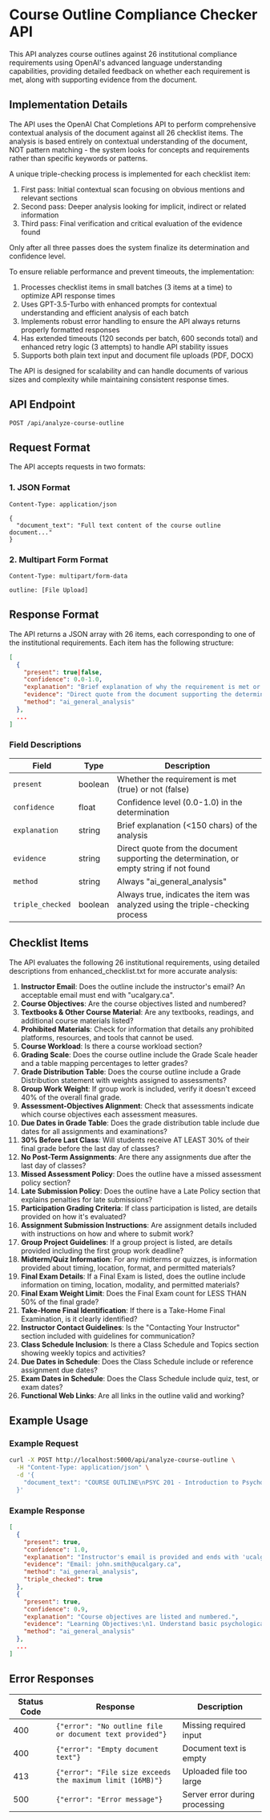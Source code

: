 # Course Outline Compliance Checker API

This API analyzes course outlines against 26 institutional compliance requirements using OpenAI's advanced language understanding capabilities, providing detailed feedback on whether each requirement is met, along with supporting evidence from the document.

## Implementation Details

The API uses the OpenAI Chat Completions API to perform comprehensive contextual analysis of the document against all 26 checklist items. The analysis is based entirely on contextual understanding of the document, NOT pattern matching - the system looks for concepts and requirements rather than specific keywords or patterns.

A unique triple-checking process is implemented for each checklist item:
1. First pass: Initial contextual scan focusing on obvious mentions and relevant sections
2. Second pass: Deeper analysis looking for implicit, indirect or related information
3. Third pass: Final verification and critical evaluation of the evidence found

Only after all three passes does the system finalize its determination and confidence level.

To ensure reliable performance and prevent timeouts, the implementation:

1. Processes checklist items in small batches (3 items at a time) to optimize API response times
2. Uses GPT-3.5-Turbo with enhanced prompts for contextual understanding and efficient analysis of each batch
3. Implements robust error handling to ensure the API always returns properly formatted responses
4. Has extended timeouts (120 seconds per batch, 600 seconds total) and enhanced retry logic (3 attempts) to handle API stability issues
5. Supports both plain text input and document file uploads (PDF, DOCX)

The API is designed for scalability and can handle documents of various sizes and complexity while maintaining consistent response times.

## API Endpoint

```
POST /api/analyze-course-outline
```

## Request Format

The API accepts requests in two formats:

### 1. JSON Format

```
Content-Type: application/json

{
  "document_text": "Full text content of the course outline document..."
}
```

### 2. Multipart Form Format

```
Content-Type: multipart/form-data

outline: [File Upload]
```

## Response Format

The API returns a JSON array with 26 items, each corresponding to one of the institutional requirements. Each item has the following structure:

```json
[
  {
    "present": true|false,
    "confidence": 0.0-1.0,
    "explanation": "Brief explanation of why the requirement is met or not",
    "evidence": "Direct quote from the document supporting the determination",
    "method": "ai_general_analysis"
  },
  ...
]
```

### Field Descriptions

| Field | Type | Description |
|-------|------|-------------|
| `present` | boolean | Whether the requirement is met (true) or not (false) |
| `confidence` | float | Confidence level (0.0-1.0) in the determination |
| `explanation` | string | Brief explanation (<150 chars) of the analysis |
| `evidence` | string | Direct quote from the document supporting the determination, or empty string if not found |
| `method` | string | Always "ai_general_analysis" |
| `triple_checked` | boolean | Always true, indicates the item was analyzed using the triple-checking process |

## Checklist Items

The API evaluates the following 26 institutional requirements, using detailed descriptions from enhanced_checklist.txt for more accurate analysis:

1. **Instructor Email**: Does the outline include the instructor's email? An acceptable email must end with "ucalgary.ca".
2. **Course Objectives**: Are the course objectives listed and numbered?
3. **Textbooks & Other Course Material**: Are any textbooks, readings, and additional course materials listed?
4. **Prohibited Materials**: Check for information that details any prohibited platforms, resources, and tools that cannot be used.
5. **Course Workload**: Is there a course workload section?
6. **Grading Scale**: Does the course outline include the Grade Scale header and a table mapping percentages to letter grades?
7. **Grade Distribution Table**: Does the course outline include a Grade Distribution statement with weights assigned to assessments?
8. **Group Work Weight**: If group work is included, verify it doesn't exceed 40% of the overall final grade.
9. **Assessment-Objectives Alignment**: Check that assessments indicate which course objectives each assessment measures.
10. **Due Dates in Grade Table**: Does the grade distribution table include due dates for all assignments and examinations?
11. **30% Before Last Class**: Will students receive AT LEAST 30% of their final grade before the last day of classes?
12. **No Post-Term Assignments**: Are there any assignments due after the last day of classes?
13. **Missed Assessment Policy**: Does the outline have a missed assessment policy section?
14. **Late Submission Policy**: Does the outline have a Late Policy section that explains penalties for late submissions?
15. **Participation Grading Criteria**: If class participation is listed, are details provided on how it's evaluated?
16. **Assignment Submission Instructions**: Are assignment details included with instructions on how and where to submit work?
17. **Group Project Guidelines**: If a group project is listed, are details provided including the first group work deadline?
18. **Midterm/Quiz Information**: For any midterms or quizzes, is information provided about timing, location, format, and permitted materials?
19. **Final Exam Details**: If a Final Exam is listed, does the outline include information on timing, location, modality, and permitted materials?
20. **Final Exam Weight Limit**: Does the Final Exam count for LESS THAN 50% of the final grade?
21. **Take-Home Final Identification**: If there is a Take-Home Final Examination, is it clearly identified?
22. **Instructor Contact Guidelines**: Is the "Contacting Your Instructor" section included with guidelines for communication?
23. **Class Schedule Inclusion**: Is there a Class Schedule and Topics section showing weekly topics and activities?
24. **Due Dates in Schedule**: Does the Class Schedule include or reference assignment due dates?
25. **Exam Dates in Schedule**: Does the Class Schedule include quiz, test, or exam dates?
26. **Functional Web Links**: Are all links in the outline valid and working?

## Example Usage

### Example Request

```bash
curl -X POST http://localhost:5000/api/analyze-course-outline \
  -H "Content-Type: application/json" \
  -d '{
    "document_text": "COURSE OUTLINE\nPSYC 201 - Introduction to Psychology\n\nInstructor: Dr. John Smith\nEmail: john.smith@ucalgary.ca\n..."
  }'
```

### Example Response

```json
[
  {
    "present": true,
    "confidence": 1.0,
    "explanation": "Instructor's email is provided and ends with 'ucalgary.ca'.",
    "evidence": "Email: john.smith@ucalgary.ca",
    "method": "ai_general_analysis",
    "triple_checked": true
  },
  {
    "present": true,
    "confidence": 0.9,
    "explanation": "Course objectives are listed and numbered.",
    "evidence": "Learning Objectives:\n1. Understand basic psychological theories and concepts\n2. Apply critical thinking to psychological research",
    "method": "ai_general_analysis"
  },
  ...
]
```

## Error Responses

| Status Code | Response | Description |
|-------------|----------|-------------|
| 400 | `{"error": "No outline file or document text provided"}` | Missing required input |
| 400 | `{"error": "Empty document text"}` | Document text is empty |
| 413 | `{"error": "File size exceeds the maximum limit (16MB)"}` | Uploaded file too large |
| 500 | `{"error": "Error message"}` | Server error during processing |
